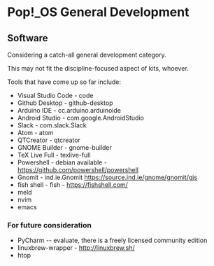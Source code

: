 # Pop!\_OS General Development

## Software

Considering a catch-all general development category.

This may not fit the discipline-focused aspect of kits, whoever.

Tools that have come up so far include: 

- Visual Studio Code - code
- Github Desktop - github-desktop
- Arduino IDE - cc.arduino.arduinoide
- Android Studio - com.google.AndroidStudio
- Slack - com.slack.Slack 
- Atom - atom
- QTCreator - qtcreator
- GNOME Builder - gnome-builder
- TeX Live Full - texlive-full
- Powershell - debian available - https://github.com/powershell/powershell
- Gnomit - ind.ie.Gnomit  https://source.ind.ie/gnome/gnomit/gjs
- fish shell - fish - https://fishshell.com/
- meld
- nvim
- emacs

### For future consideration

- PyCharm -- evaluate, there is a freely licensed community edition
- linuxbrew-wrapper - http://linuxbrew.sh/
- htop